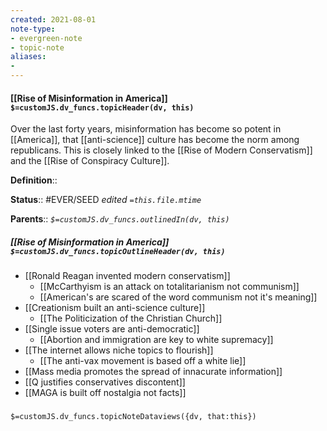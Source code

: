 ```yaml
---
created: 2021-08-01
note-type: 
- evergreen-note
- topic-note
aliases:
- 
---
```


#### [[Rise of Misinformation in America]] `$=customJS.dv_funcs.topicHeader(dv, this)`
Over the last forty years, misinformation has become so potent in [[America]], that [[anti-science]] culture has become the norm among republicans. This is closely linked to the [[Rise of Modern Conservatism]] and the [[Rise of Conspiracy Culture]]. 

**Definition**::

**Status**:: #EVER/SEED 
*edited `=this.file.mtime`*

**Parents**:: 
*`$=customJS.dv_funcs.outlinedIn(dv, this)`*

##### [[Rise of Misinformation in America]] `$=customJS.dv_funcs.topicOutlineHeader(dv, this)`
- [[Ronald Reagan invented modern conservatism]]
	- [[McCarthyism is an attack on totalitarianism not communism]]
	- [[American's are scared of the word communism not it's meaning]]
- [[Creationism built an anti-science culture]]
	- [[The Politicization of the Christian Church]]
- [[Single issue voters are anti-democratic]]
	- [[Abortion and immigration are key to white supremacy]]
- [[The internet allows niche topics to flourish]]
	- [[The anti-vax movement is based off a white lie]]
- [[Mass media promotes the spread of innacurate information]]
- [[Q justifies conservatives discontent]]
- [[MAGA is built off nostalgia not facts]]

### 

`$=customJS.dv_funcs.topicNoteDataviews({dv, that:this})`


